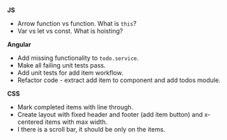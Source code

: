 **JS**
  - Arrow function vs function. What is `this`?
  - Var vs let vs const. What is hoisting?
  
**Angular**
  - Add missing functionality to `todo.service`. 
  - Make all failing unit tests pass.
  - Add unit tests for add item workflow.
  - Refactor code - extract add item to component and add todos module.
  
**CSS**
  - Mark completed items with line through.
  - Create layout with fixed header and footer (add item button) and x-centered items with max width.
  - I there is a scroll bar, it should be only on the items.
